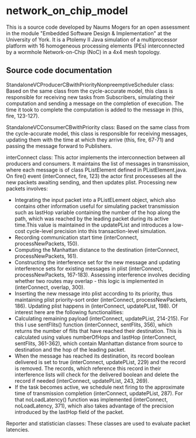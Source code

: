 # network_on_chip_model
This is a source code developed by Naums Mogers for an open assessment in the module "Embedded Software Design & Implementation" at the University of York.
It is a Ptolemy II Java simulation of a multiprocessor platform with 16 homogeneous processing elements (PEs) interconnected by a wormhole Network-on-Chip (NoC) in a 4x4 mesh topology. 

Source code documentation
-------------------------------
StandaloneVCProducerCBwithPriorityNonpreemptiveScheduler class:
Based on the same class from the cycle-accurate model, this class is responsible for receiving
new tasks from Subscribers, simulating their computation and sending a message on the
completion of execution. The time it took to complete the computation is added to the message
in (this, fire, 123-127).

StandaloneVCConsumerCBwithPriority class:
Based on the same class from the cycle-accurate model, this class is responsible for receiving
messages, updating them with the time at which they arrive (this, fire, 67-71) and passing the
message forward to Publishers. 

interConnect class:
This actor implements the interconnection between all producers and consumers. It maintains
the list of messages in transmission, where each message is of class PListElement defined in
PListElement.java. On fire() event (interConnect, fire, 123) the actor first processeses all the new
packets awaiting sending, and then updates plist. Processing new packets involves:
- Integrating the input packet into a PListELement object, which also contains other
information useful for simulating packet transmission such as lastHop variable containing
the number of the hop along the path, which was reached by the leading packet during its
active time.This value is maintained in the updatePList and introduces a low-cost cycle-level
precision into this transaction-level simulation.
- Recording communication start time (interConnect, processNewPackets, 150).
- Computing the Manhattan distance to the destination (interConnect, processNewPackets,
161).
- Constructing the interference set for the new message and updating interference sets for
existing messages in plist (interConnect, processNewPackets, 167-183). Assessing
interference involves deciding whether two routes may overlap - this logic is implemented
in (interConnect, overlap, 300).
- Inserting the new message into plist according to its priority, thus maintaining plist
priority-sort order (interConnect, processNewPackets, 186).
Updating plist happens in (interConnect, updatePList, 198). Of interest here are the following
functionalities:
- Calculating remaining payload (interConnect, updatePList, 214-215). For this I use sentFlits()
function (interConnect, sentFlits, 356), which returns the number of flits that have reached
their destination. This is calculated using values numberOfHops and lastHop (interConnect,
sentFlits, 361-362), which contain Manhattan distance from source to destination and the
hop of the leading packet.
- When the message has reached its destination, its record boolean delivered is set to true
(interConnect, updatePList, 229) and the record is removed. The records, which reference
this record in their interference lists will check for the delivered boolean and delete the
record if needed (interConnect, updatePList, 243, 269).
- If the task becomes active, we schedule next firing to the approximate time of
transmission completion (interConnect, updatePList, 287). For that noLoadLatency() function
was implemented (interConnect, noLoadLatency, 371), which also takes advantage of the
precision introduced by the lastHop field of the packet.

Reporter and statistician classes:
These classes are used to evaluate packet latencies.
